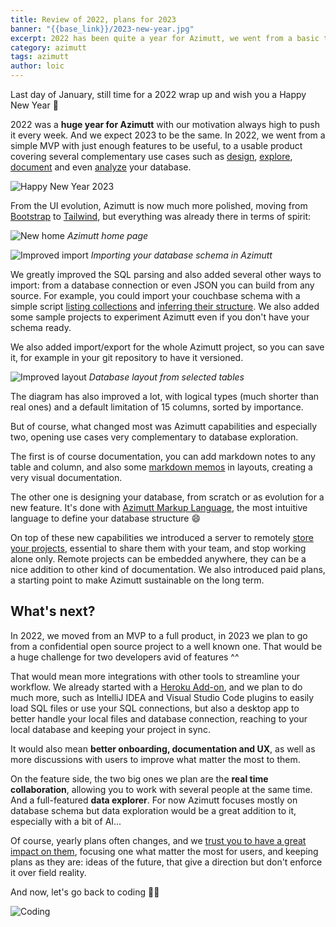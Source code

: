 ```yaml
---
title: Review of 2022, plans for 2023
banner: "{{base_link}}/2023-new-year.jpg"
excerpt: 2022 has been quite a year for Azimutt, we went from a basic tool to a full-fledged product, ready to be used by large companies, like Doctolib! Here's what happened, and what to expect next...
category: azimutt
tags: azimutt
author: loic
---
```


Last day of January, still time for a 2022 wrap up and wish you a Happy New Year 🍾

2022 was a **huge year for Azimutt** with our motivation always high to push it every week. And we expect 2023 to be the same. In 2022, we went from a simple MVP with just enough features to be useful, to a usable product covering several complementary use cases such as [design](/use-case/design), [explore](/use-case/explore), [document](/use-case/document) and even [analyze](/use-case/analyze) your database.

![Happy New Year 2023]({{base_link}}/2023-new-year.jpg)

From the UI evolution, Azimutt is now much more polished, moving from [Bootstrap](https://getbootstrap.com) to [Tailwind](https://tailwindcss.com), but everything was already there in terms of spirit:

![New home]({{base_link}}/2022-2023-home.png)
*Azimutt home page*

![Improved import]({{base_link}}/2022-2023-import.png)
*Importing your database schema in Azimutt*

We greatly improved the SQL parsing and also added several other ways to import: from a database connection or even JSON you can build from any source.
For example, you could import your couchbase schema with a simple script [listing collections](https://docs.couchbase.com/server/current/rest-api/listing-scopes-and-collections.html) and [inferring their structure](https://docs.couchbase.com/server/current/n1ql/n1ql-language-reference/infer.html). We also added some sample projects to experiment Azimutt even if you don't have your schema ready.

We also added import/export for the whole Azimutt project, so you can save it, for example in your git repository to have it versioned.

![Improved layout]({{base_link}}/2022-2023-layout.png)
*Database layout from selected tables*

The diagram has also improved a lot, with logical types (much shorter than real ones) and a default limitation of 15 columns, sorted by importance. 

But of course, what changed most was Azimutt capabilities and especially two, opening use cases very complementary to database exploration.

The first is of course documentation, you can add markdown notes to any table and column, and also some [markdown memos](./document-your-database-with-memos) in layouts, creating a very visual documentation.

The other one is designing your database, from scratch or as evolution for a new feature. It's done with [Azimutt Markup Language](./aml-a-language-to-define-your-database-schema), the most intuitive language to define your database structure 😄

On top of these new capabilities we introduced a server to remotely [store your projects](./azimutt-v2), essential to share them with your team, and stop working alone only. Remote projects can be embedded anywhere, they can be a nice addition to other kind of documentation. We also introduced paid plans, a starting point to make Azimutt sustainable on the long term.

## What's next?

In 2022, we moved from an MVP to a full product, in 2023 we plan to go from a confidential open source project to a well known one. That would be a huge challenge for two developers avid of features ^^

That would mean more integrations with other tools to streamline your workflow. We already started with a [Heroku Add-on](./integrate-azimutt-with-heroku-addon), and we plan to do much more, such as IntelliJ IDEA and Visual Studio Code plugins to easily load SQL files or use your SQL connections, but also a desktop app to better handle your local files and database connection, reaching to your local database and keeping your project in sync.

It would also mean **better onboarding, documentation and UX**, as well as more discussions with users to improve what matter the most to them.

On the feature side, the two big ones we plan are the **real time collaboration**, allowing you to work with several people at the same time.
And a full-featured **data explorer**. For now Azimutt focuses mostly on database schema but data exploration would be a great addition to it, especially with a bit of AI...

Of course, yearly plans often changes, and we [trust you to have a great impact on them]({{issues_link}}), focusing one what matter the most for users, and keeping plans as they are: ideas of the future, that give a direction but don't enforce it over field reality.

And now, let's go back to coding 🧑‍💻

![Coding]({{base_link}}/coding.jpg)
